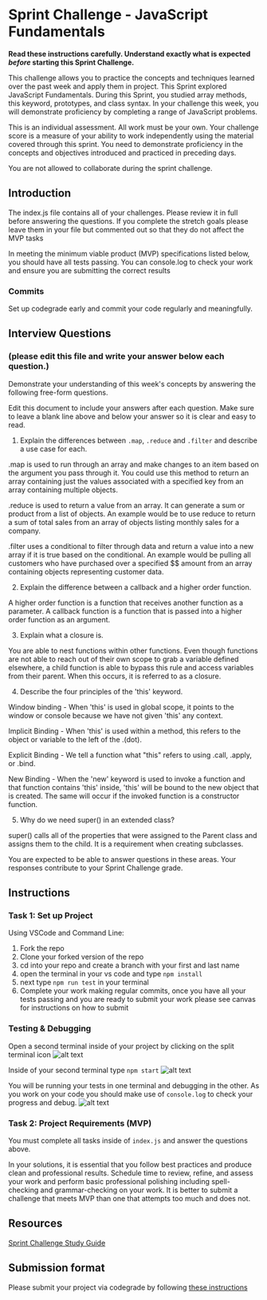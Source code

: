 # Sprint Challenge - JavaScript Fundamentals

**Read these instructions carefully. Understand exactly what is expected _before_ starting this Sprint Challenge.**

This challenge allows you to practice the concepts and techniques learned over the past week and apply them in project. This Sprint explored JavaScript Fundamentals. During this Sprint, you studied array methods, this keyword, prototypes, and class syntax. In your challenge this week, you will demonstrate proficiency by completing a range of JavaScript problems.

This is an individual assessment. All work must be your own. Your challenge score is a measure of your ability to work independently using the material covered through this sprint. You need to demonstrate proficiency in the concepts and objectives introduced and practiced in preceding days.

You are not allowed to collaborate during the sprint challenge. 

## Introduction

The index.js file contains all of your challenges. Please review it in full before answering the questions. If you complete the stretch goals please leave them in your file but commented out so that they do not affect the MVP tasks 

In meeting the minimum viable product (MVP) specifications listed below, you should have all tests passing. You can console.log to check your work and ensure you are submitting the correct results 

### Commits

Set up codegrade early and commit your code regularly and meaningfully. 

## Interview Questions
### (please edit this file and write your answer below each question.)
Demonstrate your understanding of this week's concepts by answering the following free-form questions.

Edit this document to include your answers after each question. Make sure to leave a blank line above and below your answer so it is clear and easy to read.

1. Explain the differences between `.map`, `.reduce` and `.filter` and describe a use case for each. 

.map is used to run through an array and make changes to an item based on the argument you pass through it. You could use this method to return an array containing just the values associated with a specified key from an array containing multiple objects.

.reduce is used to return a value from an array. It can generate a sum or product from a list of objects. An example would be to use reduce to return a sum of total sales from an array of objects listing monthly sales for a company.

.filter uses a conditional to filter through data and return a value into a new array if it is true based on the conditional. An example would be pulling all customers who have purchased over a specified $$ amount from an array containing objects representing customer data.

2. Explain the difference between a callback and a higher order function.

A higher order function is a function that receives another function as a parameter. A callback function is a function that is passed into a higher order function as an argument.

3. Explain what a closure is.

You are able to nest functions within other functions. Even though functions are not able to reach out of their own scope to grab a variable defined elsewhere, a child function is able to bypass this rule and access variables from their parent. When this occurs, it is referred to as a closure.

4. Describe the four principles of the 'this' keyword.

Window binding - When 'this' is used in global scope, it points to the window or console because we have not given 'this' any context.

Implicit Binding - When 'this' is used within a method, this refers to the object or variable to the left of the .(dot).

Explicit Binding  - We tell a function what "this" refers to using .call, .apply, or .bind.

New Binding - When the 'new' keyword is used to invoke a function and that function contains 'this' inside, 'this' will be bound to the new object that is created. The same will occur if the invoked function is a constructor function.

5. Why do we need super() in an extended class? 

super() calls all of the properties that were assigned to the Parent class and assigns them to the child. It is a requirement when creating subclasses.

You are expected to be able to answer questions in these areas. Your responses contribute to your Sprint Challenge grade. 

## Instructions

### Task 1: Set up Project

Using VSCode and Command Line:


1. Fork the repo
2. Clone your forked version of the repo
3. cd into your repo and create a branch with your first and last name
4. open the terminal in your vs code and type `npm install`
5. next type `npm run test` in your terminal
6. Complete your work making regular commits, once you have all your tests passing and you are ready to submit your work please see canvas for instructions on how to submit

### Testing & Debugging

Open a second terminal inside of your project by clicking on the split terminal icon
![alt text](assets/split_terminal.png "Split Terminal")

Inside of your second terminal type `npm start` 
![alt text](assets/npm_start.png "type npm start")

You will be running your tests in one terminal and debugging in the other. As you work on your code you should make use of `console.log` to check your progress and debug.
![alt text](assets/tests_debug_terminal_final.png "your terminal should look like this")

### Task 2: Project Requirements (MVP)

You must complete all tasks inside of `index.js` and answer the questions above.

In your solutions, it is essential that you follow best practices and produce clean and professional results. Schedule time to review, refine, and assess your work and perform basic professional polishing including spell-checking and grammar-checking on your work. It is better to submit a challenge that meets MVP than one that attempts too much and does not.

## Resources
 
 [Sprint Challenge Study Guide](https://www.notion.so/lambdaschool/Unit-1-Sprint-3-Study-Guide-033a9a00659a4ef98c12eb97e49a6110)

## Submission format

Please submit your project via codegrade by following [these instructions](https://www.notion.so/lambdaschool/Submitting-an-assignment-via-Code-Grade-A-Step-by-Step-Walkthrough-07bd65f5f8364e709ecb5064735ce374)

